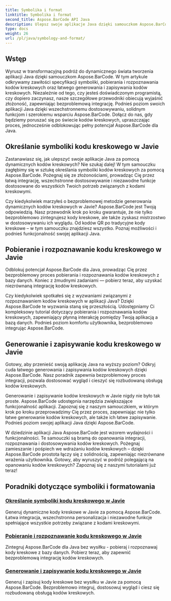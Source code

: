 ```yaml
---
title: Symbolika i format
linktitle: Symbolika i format
second_title: Aspose.BarCode API Java
description: Ulepsz swoje aplikacje Java dzięki samouczkom Aspose.BarCode! Opanuj określanie symboliki, pobieraj i rozpoznawaj kody kreskowe oraz bez wysiłku generuj i zapisuj dynamiczne kody kreskowe.
type: docs
weight: 26
url: /pl/java/symbology-and-format/
---
```

## Wstęp

Wyrusz w transformacyjną podróż do dynamicznego świata tworzenia aplikacji Java dzięki samouczkom Aspose.BarCode. W tym artykule odkrywamy zawiłości specyfikacji symboliki, pobierania i rozpoznawania kodów kreskowych oraz łatwego generowania i zapisywania kodów kreskowych. Niezależnie od tego, czy jesteś doświadczonym programistą, czy dopiero zaczynasz, nasze szczegółowe przewodniki obiecują wyjaśnić złożoność, zapewniając bezproblemową integrację. Podnieś poziom swoich aplikacji Java dzięki wszechstronnemu dostosowywaniu, solidnym funkcjom i szerokiemu wsparciu Aspose.BarCode. Dołącz do nas, gdy będziemy poruszać się po świecie kodów kreskowych, upraszczając proces, jednocześnie odblokowując pełny potencjał Aspose.BarCode dla Java.

## Określanie symboliki kodu kreskowego w Javie

Zastanawiasz się, jak ulepszyć swoje aplikacje Java za pomocą dynamicznych kodów kreskowych? Nie szukaj dalej! W tym samouczku zagłębimy się w sztukę określania symboliki kodów kreskowych za pomocą Aspose.BarCode. Pożegnaj się ze złożonościami, prowadząc Cię przez łatwą integrację, wszechstronne dostosowywanie i niezawodne funkcje dostosowane do wszystkich Twoich potrzeb związanych z kodami kreskowymi.

Czy kiedykolwiek marzyłeś o bezproblemowej metodzie generowania dynamicznych kodów kreskowych w Javie? Aspose.BarCode jest Twoją odpowiedzią. Nasz przewodnik krok po kroku gwarantuje, że nie tylko bezproblemowo zintegrujesz kody kreskowe, ale także zyskasz mistrzostwo w dostosowywaniu ich wyglądu. Od kodów QR po tradycyjne kody kreskowe – w tym samouczku znajdziesz wszystko. Poznaj możliwości i podnieś funkcjonalność swojej aplikacji Java.


## Pobieranie i rozpoznawanie kodu kreskowego w Javie

Odblokuj potencjał Aspose.BarCode dla Java, prowadząc Cię przez bezproblemowy proces pobierania i rozpoznawania kodów kreskowych z bazy danych. Koniec z żmudnymi zadaniami — pobierz teraz, aby uzyskać niezrównaną integrację kodów kreskowych. 

Czy kiedykolwiek spotkałeś się z wyzwaniami związanymi z rozpoznawaniem kodów kreskowych w aplikacji Java? Dzięki Aspose.BarCode te wyzwania staną się przeszłością. Udostępniamy Ci kompleksowy tutorial dotyczący pobierania i rozpoznawania kodów kreskowych, zapewniający płynną interakcję pomiędzy Twoją aplikacją a bazą danych. Podnieś poziom komfortu użytkownika, bezproblemowo integrując Aspose.BarCode.

## Generowanie i zapisywanie kodu kreskowego w Javie

Gotowy, aby przenieść swoją aplikację Java na wyższy poziom? Odkryj cuda łatwego generowania i zapisywania kodów kreskowych dzięki Aspose.BarCode. Nasz poradnik zapewnia bezproblemowy proces integracji, pozwala dostosować wygląd i cieszyć się rozbudowaną obsługą kodów kreskowych.

Generowanie i zapisywanie kodów kreskowych w Javie nigdy nie było tak proste. Aspose.BarCode udostępnia narzędzia zwiększające funkcjonalność aplikacji. Zapoznaj się z naszym samouczkiem, w którym krok po kroku przeprowadzimy Cię przez proces, zapewniając nie tylko łatwe generowanie kodów kreskowych, ale także ich łatwe zapisywanie. Podnieś poziom swojej aplikacji Java dzięki Aspose.BarCode.

W dziedzinie aplikacji Java Aspose.BarCode jest wzorem wydajności i funkcjonalności. Te samouczki są bramą do opanowania integracji, rozpoznawania i dostosowywania kodów kreskowych. Pożegnaj zamieszanie i pośpiech we wdrażaniu kodów kreskowych – dzięki Aspose.BarCode prostota łączy się z solidnością, zapewniając niezrównane wrażenia użytkownika. Gotowy, aby wyruszyć w podróż polegającą na opanowaniu kodów kreskowych? Zapoznaj się z naszymi tutorialami już teraz!
## Poradniki dotyczące symboliki i formatowania
### [Określanie symboliki kodu kreskowego w Javie](./specifying-symbology-barcode/)
Generuj dynamiczne kody kreskowe w Javie za pomocą Aspose.BarCode. Łatwa integracja, wszechstronna personalizacja i niezawodne funkcje spełniające wszystkie potrzeby związane z kodami kreskowymi.
### [Pobieranie i rozpoznawanie kodu kreskowego w Javie](./fetching-recognizing-barcode/)
Zintegruj Aspose.BarCode dla Java bez wysiłku - pobieraj i rozpoznawaj kody kreskowe z bazy danych. Pobierz teraz, aby zapewnić bezproblemową integrację kodów kreskowych.
### [Generowanie i zapisywanie kodu kreskowego w Javie](./generating-saving-barcode/)
Generuj i zapisuj kody kreskowe bez wysiłku w Javie za pomocą Aspose.BarCode. Bezproblemowo integruj, dostosowuj wygląd i ciesz się rozbudowaną obsługą kodów kreskowych.